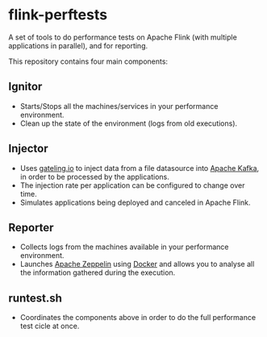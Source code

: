 # flink-perftests

A set of tools to do performance tests on Apache Flink (with multiple applications in parallel), and for reporting.

This repository contains four main components:

## Ignitor

* Starts/Stops all the machines/services in your performance environment.
* Clean up the state of the environment (logs from old executions).

## Injector

* Uses [gateling.io](http://gatling.io) to inject data from a file datasource into [Apache Kafka](https://kafka.apache.org), in order to be processed by the applications.
* The injection rate per application can be configured to change over time.
* Simulates applications being deployed and canceled in Apache Flink.

## Reporter

* Collects logs from the machines available in your performance environment.
* Launches [Apache Zeppelin](http://zeppelin.apache.org) using [Docker](https://www.docker.com) and allows you to analyse all the information gathered during the execution.

## runtest.sh

* Coordinates the components above in order to do the full performance test cicle at once.
